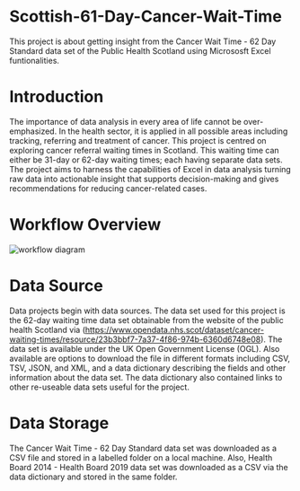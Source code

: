 # Scottish-61-Day-Cancer-Wait-Time
 This project is about getting insight from the Cancer Wait Time - 62 Day Standard data set  of the Public Health Scotland using Micrososft Excel funtionalities.
 # Introduction
 The importance of data analysis in every area of life cannot be over-emphasized. In the health sector, it is applied in all possible areas including tracking, referring and treatment of cancer. This project is centred on exploring cancer referral waiting times in Scotland. This waiting time can either be 31-day or 62-day waiting times; each having separate data sets. The project aims to harness the capabilities of Excel in data analysis turning raw data into actionable insight that supports decision-making and gives recommendations for reducing cancer-related cases.  
# Workflow Overview
![workflow diagram](https://github.com/MosunmolaRaji/Scottish-61-Day-Cancer-Wait-Time-Analysis/assets/138968251/fb465417-21cb-4d3c-8fc6-df81cfb7a8a9)
# Data Source
Data projects begin with data sources. The data set used for this project is the 62-day waiting time data set obtainable from the website of the public health Scotland via (https://www.opendata.nhs.scot/dataset/cancer-waiting-times/resource/23b3bbf7-7a37-4f86-974b-6360d6748e08). The data set is available under the UK Open Government License (OGL). Also available are options to download the file in different formats including CSV, TSV, JSON, and XML, and a data dictionary describing the fields and other information about the data set. The data dictionary also contained links to other re-useable data sets useful for the project.
# Data Storage
The Cancer Wait Time - 62 Day Standard data set was downloaded as a CSV file and stored in a labelled folder on a local machine. Also, Health Board 2014 - Health Board 2019 data set was downloaded as a CSV via the data dictionary and stored in the same folder.
